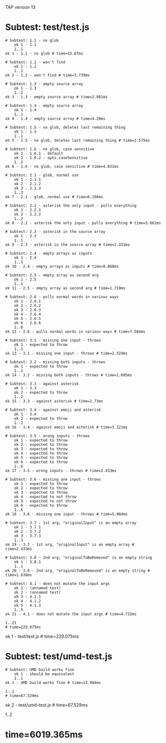 TAP version 13
# Subtest: test/test.js
    # Subtest: 1.1 - no glob
        ok 1 - 1.1
        1..1
    ok 1 - 1.1 - no glob # time=13.67ms
    
    # Subtest: 1.2 - won't find
        ok 1 - 1.2
        1..1
    ok 2 - 1.2 - won't find # time=3.739ms
    
    # Subtest: 1.3 - empty source array
        ok 1 - 1.3
        1..1
    ok 3 - 1.3 - empty source array # time=2.081ms
    
    # Subtest: 1.4 - empty source array
        ok 1 - 1.4
        1..1
    ok 4 - 1.4 - empty source array # time=4.28ms
    
    # Subtest: 1.5 - no glob, deletes last remaining thing
        ok 1 - 1.5
        1..1
    ok 5 - 1.5 - no glob, deletes last remaining thing # time=2.575ms
    
    # Subtest: 1.6 - no glob, case sensitive
        ok 1 - 1.6.1 - default
        ok 2 - 1.6.2 - opts.caseSensitive
        1..2
    ok 6 - 1.6 - no glob, case sensitive # time=4.031ms
    
    # Subtest: 2.1 - glob, normal use
        ok 1 - 2.1.1
        ok 2 - 2.1.2
        ok 3 - 2.1.3
        1..3
    ok 7 - 2.1 - glob, normal use # time=6.196ms
    
    # Subtest: 2.2 - asterisk the only input - pulls everything
        ok 1 - 2.2.1
        ok 2 - 2.2.2
        1..2
    ok 8 - 2.2 - asterisk the only input - pulls everything # time=3.661ms
    
    # Subtest: 2.3 - asterisk in the source array
        ok 1 - 2.3
        1..1
    ok 9 - 2.3 - asterisk in the source array # time=2.331ms
    
    # Subtest: 2.4 - empty arrays as inputs
        ok 1 - 2.4
        1..1
    ok 10 - 2.4 - empty arrays as inputs # time=0.868ms
    
    # Subtest: 2.5 - empty array as second arg
        ok 1 - 2.5
        1..1
    ok 11 - 2.5 - empty array as second arg # time=1.719ms
    
    # Subtest: 2.6 - pulls normal words in various ways
        ok 1 - 2.6.1
        ok 2 - 2.6.2
        ok 3 - 2.6.3
        ok 4 - 2.6.4
        ok 5 - 2.6.5
        ok 6 - 2.6.6
        1..6
    ok 12 - 2.6 - pulls normal words in various ways # time=7.584ms
    
    # Subtest: 3.1 - missing one input - throws
        ok 1 - expected to throw
        1..1
    ok 13 - 3.1 - missing one input - throws # time=2.524ms
    
    # Subtest: 3.2 - missing both inputs - throws
        ok 1 - expected to throw
        1..1
    ok 14 - 3.2 - missing both inputs - throws # time=1.605ms
    
    # Subtest: 3.3 - against asterisk
        ok 1 - 3.3
        ok 2 - expected to throw
        1..2
    ok 15 - 3.3 - against asterisk # time=2.73ms
    
    # Subtest: 3.4 - against emoji and asterisk
        ok 1 - 3.4
        ok 2 - expected to throw
        1..2
    ok 16 - 3.4 - against emoji and asterisk # time=3.121ms
    
    # Subtest: 3.5 - wrong inputs - throws
        ok 1 - expected to throw
        ok 2 - expected to throw
        ok 3 - expected to throw
        ok 4 - expected to throw
        ok 5 - expected to throw
        ok 6 - expected to throw
        1..6
    ok 17 - 3.5 - wrong inputs - throws # time=2.433ms
    
    # Subtest: 3.6 - missing one input - throws
        ok 1 - expected to throw
        ok 2 - expected to throw
        ok 3 - expected to throw
        ok 4 - expected to not throw
        ok 5 - expected to not throw
        ok 6 - expected to throw
        1..6
    ok 18 - 3.6 - missing one input - throws # time=5.984ms
    
    # Subtest: 3.7 - 1st arg, "originalInput" is an empty array
        ok 1 - 3.7.1
        ok 2 - 3.7.2
        ok 3 - 3.7.3
        1..3
    ok 19 - 3.7 - 1st arg, "originalInput" is an empty array # time=2.433ms
    
    # Subtest: 3.8 - 2nd arg, "originalToBeRemoved" is an empty string
        ok 1 - 3.8.1
        1..1
    ok 20 - 3.8 - 2nd arg, "originalToBeRemoved" is an empty string # time=1.636ms
    
    # Subtest: 4.1 - does not mutate the input args
        ok 1 - (unnamed test)
        ok 2 - (unnamed test)
        ok 3 - 4.1.1
        ok 4 - 4.1.2
        ok 5 - 4.1.3
        1..5
    ok 21 - 4.1 - does not mutate the input args # time=4.732ms
    
    1..21
    # time=229.075ms
ok 1 - test/test.js # time=229.075ms

# Subtest: test/umd-test.js
    # Subtest: UMD build works fine
        ok 1 - should be equivalent
        1..1
    ok 1 - UMD build works fine # time=13.984ms
    
    1..1
    # time=67.529ms
ok 2 - test/umd-test.js # time=67.529ms

1..2
# time=6019.365ms
